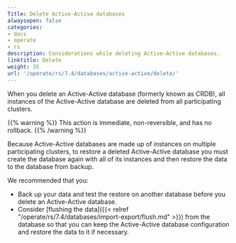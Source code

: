 ```yaml
---
Title: Delete Active-Active databases
alwaysopen: false
categories:
- docs
- operate
- rs
description: Considerations while deleting Active-Active databases.
linktitle: Delete
weight: 35
url: '/operate/rs/7.4/databases/active-active/delete/'
---
```


When you delete an Active-Active database (formerly known as CRDB),
all instances of the Active-Active database are deleted from all participating clusters.

{{% warning %}}
This action is immediate, non-reversible, and has no rollback.
{{% /warning %}}

Because Active-Active databases are made up of instances on multiple participating clusters,
to restore a deleted Active-Active database you must create the database again with all of its instances
and then restore the data to the database from backup.

We recommended that you:

- Back up your data and test the restore on another database before you delete an Active-Active database.
- Consider [flushing the data]({{< relref "/operate/rs/7.4/databases/import-export/flush.md" >}}) from the database
    so that you can keep the Active-Active database configuration and restore the data to it if necessary.
